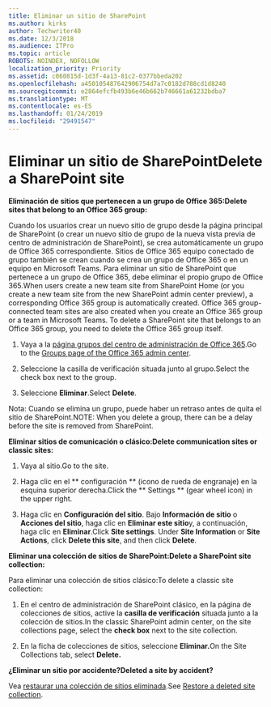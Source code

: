 ```yaml
---
title: Eliminar un sitio de SharePoint
ms.author: kirks
author: Techwriter40
ms.date: 12/3/2018
ms.audience: ITPro
ms.topic: article
ROBOTS: NOINDEX, NOFOLLOW
localization_priority: Priority
ms.assetid: c060815d-1d3f-4a13-81c2-0377bbeda202
ms.openlocfilehash: a450105487642906754d7a7c0182d788cd1d8240
ms.sourcegitcommit: e2864efcfb493b6e46b662b746661a61232bdba7
ms.translationtype: MT
ms.contentlocale: es-ES
ms.lasthandoff: 01/24/2019
ms.locfileid: "29491547"
---
```

# <a name="delete-a-sharepoint-site"></a><span data-ttu-id="89af4-102">Eliminar un sitio de SharePoint</span><span class="sxs-lookup"><span data-stu-id="89af4-102">Delete a SharePoint site</span></span>

 <span data-ttu-id="89af4-103">**Eliminación de sitios que pertenecen a un grupo de Office 365:**</span><span class="sxs-lookup"><span data-stu-id="89af4-103">**Delete sites that belong to an Office 365 group:**</span></span>
  
<span data-ttu-id="89af4-p101">Cuando los usuarios crear un nuevo sitio de grupo desde la página principal de SharePoint (o crear un nuevo sitio de grupo de la nueva vista previa de centro de administración de SharePoint), se crea automáticamente un grupo de Office 365 correspondiente. Sitios de Office 365 equipo conectado de grupo también se crean cuando se crea un grupo de Office 365 o en un equipo en Microsoft Teams. Para eliminar un sitio de SharePoint que pertenece a un grupo de Office 365, debe eliminar el propio grupo de Office 365.</span><span class="sxs-lookup"><span data-stu-id="89af4-p101">When users create a new team site from SharePoint Home (or you create a new team site from the new SharePoint admin center preview), a corresponding Office 365 group is automatically created. Office 365 group-connected team sites are also created when you create an Office 365 group or a team in Microsoft Teams. To delete a SharePoint site that belongs to an Office 365 group, you need to delete the Office 365 group itself.</span></span> 
  
1. <span data-ttu-id="89af4-107">Vaya a la [página grupos del centro de administración de Office 365](https://portal.office.com/adminportal/home#/groups).</span><span class="sxs-lookup"><span data-stu-id="89af4-107">Go to the [Groups page of the Office 365 admin center](https://portal.office.com/adminportal/home#/groups).</span></span>
  
2. <span data-ttu-id="89af4-108">Seleccione la casilla de verificación situada junto al grupo.</span><span class="sxs-lookup"><span data-stu-id="89af4-108">Select the check box next to the group.</span></span>
  
3. <span data-ttu-id="89af4-109">Seleccione **Eliminar**.</span><span class="sxs-lookup"><span data-stu-id="89af4-109">Select **Delete**.</span></span> 
  
<span data-ttu-id="89af4-110">Nota: Cuando se elimina un grupo, puede haber un retraso antes de quita el sitio de SharePoint.</span><span class="sxs-lookup"><span data-stu-id="89af4-110">NOTE: When you delete a group, there can be a delay before the site is removed from SharePoint.</span></span>
  
 <span data-ttu-id="89af4-111">**Eliminar sitios de comunicación o clásico:**</span><span class="sxs-lookup"><span data-stu-id="89af4-111">**Delete communication sites or classic sites:**</span></span>
  
1. <span data-ttu-id="89af4-112">Vaya al sitio.</span><span class="sxs-lookup"><span data-stu-id="89af4-112">Go to the site.</span></span>
  
2. <span data-ttu-id="89af4-113">Haga clic en el \*\* configuración \*\* (icono de rueda de engranaje) en la esquina superior derecha.</span><span class="sxs-lookup"><span data-stu-id="89af4-113">Click the \*\* Settings \*\* (gear wheel icon) in the upper right.</span></span> 
  
3. <span data-ttu-id="89af4-p102">Haga clic en **Configuración del sitio**. Bajo **Información de sitio** o **Acciones del sitio**, haga clic en **Eliminar este sitio**y, a continuación, haga clic en **Eliminar**.</span><span class="sxs-lookup"><span data-stu-id="89af4-p102">Click **Site settings**. Under **Site Information** or **Site Actions**, click **Delete this site**, and then click **Delete**.</span></span> 
  
 <span data-ttu-id="89af4-116">**Eliminar una colección de sitios de SharePoint:**</span><span class="sxs-lookup"><span data-stu-id="89af4-116">**Delete a SharePoint site collection:**</span></span>
  
<span data-ttu-id="89af4-117">Para eliminar una colección de sitios clásico:</span><span class="sxs-lookup"><span data-stu-id="89af4-117">To delete a classic site collection:</span></span>
  
1. <span data-ttu-id="89af4-118">En el centro de administración de SharePoint clásico, en la página de colecciones de sitios, active la **casilla de verificación** situada junto a la colección de sitios.</span><span class="sxs-lookup"><span data-stu-id="89af4-118">In the classic SharePoint admin center, on the site collections page, select the **check box** next to the site collection.</span></span> 
  
2. <span data-ttu-id="89af4-119">En la ficha de colecciones de sitios, seleccione **Eliminar.**</span><span class="sxs-lookup"><span data-stu-id="89af4-119">On the Site Collections tab, select **Delete.**</span></span>
  
 <span data-ttu-id="89af4-120">**¿Eliminar un sitio por accidente?**</span><span class="sxs-lookup"><span data-stu-id="89af4-120">**Deleted a site by accident?**</span></span>
  
<span data-ttu-id="89af4-121">Vea [restaurar una colección de sitios eliminada](https://go.microsoft.com/fwlink/?linkid=867660).</span><span class="sxs-lookup"><span data-stu-id="89af4-121">See [Restore a deleted site collection](https://go.microsoft.com/fwlink/?linkid=867660).</span></span>
  

